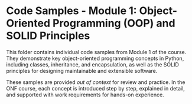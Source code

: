 # Code Samples - Module 1: Object-Oriented Programming (OOP) and SOLID Principles

This folder contains individual code samples from Module 1 of the course. They demonstrate key object-oriented programming concepts in Python, including classes, inheritance, and encapsulation, as well as the SOLID principles for designing maintainable and extensible software.

These samples are provided *out of context* for review and practice. In the ONF course, each concept is introduced step by step, explained in detail, and supported with work requirements for hands-on experience.

